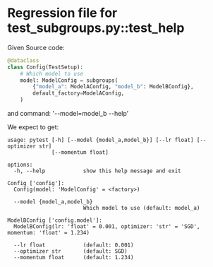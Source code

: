 # Regression file for test_subgroups.py::test_help

Given Source code:

```python
@dataclass
class Config(TestSetup):
    # Which model to use
    model: ModelConfig = subgroups(
        {"model_a": ModelAConfig, "model_b": ModelBConfig},
        default_factory=ModelAConfig,
    )

```

and command: '--model=model_b --help'

We expect to get:

```console
usage: pytest [-h] [--model {model_a,model_b}] [--lr float] [--optimizer str]
              [--momentum float]

options:
  -h, --help            show this help message and exit

Config ['config']:
  Config(model: 'ModelConfig' = <factory>)

  --model {model_a,model_b}
                        Which model to use (default: model_a)

ModelBConfig ['config.model']:
  ModelBConfig(lr: 'float' = 0.001, optimizer: 'str' = 'SGD', momentum: 'float' = 1.234)

  --lr float            (default: 0.001)
  --optimizer str       (default: SGD)
  --momentum float      (default: 1.234)

```
